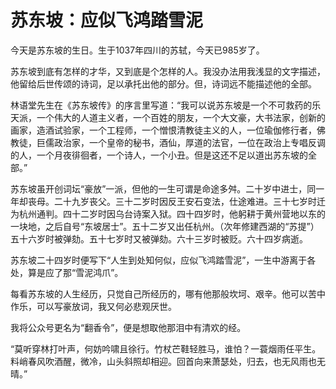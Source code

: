 # 苏东坡：应似飞鸿踏雪泥

今天是苏东坡的生日。生于1037年四川的苏轼，今天已985岁了。

苏东坡到底有怎样的才华，又到底是个怎样的人。我没办法用我浅显的文字描述，他留给后世传颂的诗词，足以承托出他的部分。但，诗词远不能描述他的全部。

林语堂先生在《苏东坡传》的序言里写道：“我可以说苏东坡是一个不可救药的乐天派，一个伟大的人道主义者，一个百姓的朋友，一个大文豪，大书法家，创新的画家，造酒试验家，一个工程师，一个憎恨清教徒主义的人，一位瑜伽修行者，佛教徒，巨儒政治家，一个皇帝的秘书，酒仙，厚道的法官，一位在政治上专唱反调的人，一个月夜徘徊者，一个诗人，一个小丑。但是这还不足以道出苏东坡的全部。”

苏东坡虽开创词坛“豪放”一派，但他的一生可谓是命途多舛。二十岁中进士，同一年却丧母。二十九岁丧父。三十二岁时因反王安石变法，仕途难进。三十七岁时迁为杭州通判。四十二岁时因乌台诗案入狱。四十四岁时，他躬耕于黄州营地以东的一块地，之后自号“东坡居士”。五十二岁又出任杭州。（次年修建西湖的“苏提”）五十六岁时被弹劾。五十七岁时又被弹劾。六十三岁时被贬。六十四岁病逝。

苏东坡二十四岁时便写下“人生到处知何似，应似飞鸿踏雪泥”，一生中游离于各处，算是应了那“雪泥鸿爪”。

每看苏东坡的人生经历，只觉自己所经历的，哪有他那般坎坷、艰辛。他可以苦中作乐，可以写豪放词，我又何必悲观厌世。

我将公众号更名为“翻香令”，便是想取他那泪中有清欢的经。

“莫听穿林打叶声，何妨吟啸且徐行。竹杖芒鞋轻胜马，谁怕？一蓑烟雨任平生。  
料峭春风吹酒醒，微冷，山头斜照却相迎。回首向来萧瑟处，归去，也无风雨也无晴。”